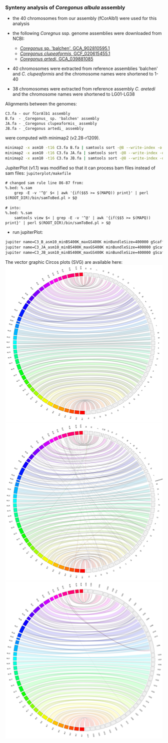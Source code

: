 ### Synteny analysis of _Coregonus albula_ assembly

- the 40 chromosomes from our assembly (fCorAlb1) were used for this analysis
- the following _Coregnus_ ssp. genome assemblies were downloaded from NCBI:

  - [_Coregonus_ sp. 'balchen', GCA_902810595.1](https://www.ncbi.nlm.nih.gov/datasets/genome/GCA_902810595.1/)
  - [_Coregonus clupeaformis_, GCF_020615455.1](https://www.ncbi.nlm.nih.gov/datasets/genome/GCF_020615455.1/)
  - [_Coregonus artedi_, GCA_039881085](https://www.ncbi.nlm.nih.gov/datasets/genome/GCA_039881085.1/)

- 40 chromosomes were extracted from reference assemblies 'balchen' and _C. clupeaformis_ and the chromosome names were shortened to 1-40
- 38 chromosomes were extracted from reference assembly _C. aretedi_ and the chromosome names were shortened to LG01-LG38

Alignments between the genomes:

```console
C3.fa - our fCorAlb1 assembly
B.fa  - _Coregonus_ sp. 'balchen' assembly
JA.fa - _Coregonus clupeaformis_ assembly
JB.fa - _Coregonus artedi_ assembly
```

were computed with minimap2 (v2.28-r1209).

```bash
minimap2 -x asm10 -t16 C3.fa B.fa | samtools sort -@8 --write-index -o C3_B_asm10.bam
minimap2 -x asm10 -t16 C3.fa JA.fa | samtools sort -@8 --write-index -o C3_JA_asm10.bam
minimap2 -x asm10 -t16 C3.fa JB.fa | samtools sort -@8 --write-index -o C3_JB_asm10.bam
```

JupiterPlot (v1.1) was modified so that it can process bam files instead of sam files:
`jupiterplot/makefile`

```console
# changed sam rule line 86-87 from:
%.bed: %.sam
	grep -E -v '^@' $< | awk '{if($$5 >= $(MAPQ)) print}' | perl $(ROOT_DIR)/bin/samToBed.pl > $@

# into:
%.bed: %.sam
	samtools view $< | grep -E -v '^@' | awk '{if($$5 >= $(MAPQ)) print}' | perl $(ROOT_DIR)/bin/samToBed.pl > $@
```

- run jupiterPlot:

```bash
jupiter name=C3_B_asm10_minBS400K_maxGS400K minBundleSize=400000 gScaff=1 maxGap=400000 ng=0 labels=both ref=C3.fa fa=B.fa t=16 ng=0 labels=both sam=C3_B_asm10.bam
jupiter name=C3_JA_asm10_minBS400K_maxGS400K minBundleSize=400000 gScaff=1 maxGap=400000 ng=0 labels=both ref=C3.fa fa=JA.fa t=16 ng=0 labels=both sam=C3_JA_asm10.bam
jupiter name=C3_JB_asm10_minBS400K_maxGS400K minBundleSize=400000 gScaff=1 maxGap=400000 ng=0 labels=both ref=C3.fa fa=JB.fa t=16 ng=0 labels=both sam=C3_JB_asm10.bam
```

The vector graphic Circos plots (SVG) are available here:
![C3_B_asm10_minBS400K_maxGS400K.svg](C3_B_asm10_minBS400K_maxGS400K.svg)
![C3_JA_asm10_minBS400K_maxGS400K.svg](C3_JA_asm10_minBS400K_maxGS400K.svg)
![C3_JB_asm10_minBS400K_maxGS400K.svg](C3_JB_asm10_minBS400K_maxGS400K.svg)
